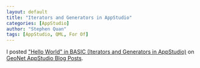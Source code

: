 ```yaml
---
layout: default
title: "Iterators and Generators in AppStudio"
categories: [AppStudio]
author: "Stephen Quan"
tags: [AppStudio, QML, For Of]
---
```


I posted ["Hello World" in BASIC (Iterators and Generators in AppStudio)](https://community.esri.com/groups/appstudio/blog/2019/07/31/hello-world-in-basic-iterators-and-generators) on [GeoNet AppStudio Blog Posts](https://community.esri.com/groups/appstudio/content?filterID=contentstatus%5Bpublished%5D~objecttype~objecttype%5Bblogpost%5D).
